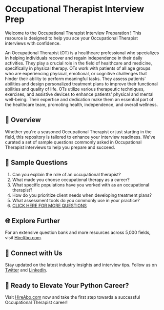 # Occupational Therapist Interview Prep

Welcome to the Occupational Therapist Interview Preparation ! This resource is designed to help you ace your Occupational Therapist interviews with confidence.

An Occupational Therapist (OT) is a healthcare professional who specializes in helping individuals recover and regain independence in their daily activities. They play a crucial role in the field of healthcare and medicine, specifically in physical therapy. OTs work with patients of all age groups who are experiencing physical, emotional, or cognitive challenges that hinder their ability to perform meaningful tasks. They assess patients' abilities and design personalized treatment plans to improve their functional abilities and quality of life. OTs utilize various therapeutic techniques, exercises, and assistive devices to enhance patients' physical and mental well-being. Their expertise and dedication make them an essential part of the healthcare team, promoting health, independence, and overall wellness.

## 🚀 Overview

Whether you're a seasoned Occupational Therapist or just starting in the field, this repository is tailored to enhance your interview readiness. We've curated a set of sample questions commonly asked in Occupational Therapist interviews to help you prepare and succeed.

## 📝 Sample Questions

1. Can you explain the role of an occupational therapist?
2. What made you choose occupational therapy as a career?
3. What specific populations have you worked with as an occupational therapist?
4. How do you prioritize client needs when developing treatment plans?
5. What assessment tools do you commonly use in your practice?
6. [CLICK HERE FOR MORE QUESTIONS](https://hireabo.com/job/2_2_18/Occupational%20Therapist)

## 🌐 Explore Further

For an extensive question bank and more resources across 5,000 fields, visit [HireAbo.com](https://www.hireabo.com).

## 📱 Connect with Us

Stay updated on the latest industry insights and interview tips. Follow us on [Twitter](https://twitter.com/hireabo) and [LinkedIn](https://www.linkedin.com/in/hire-abo-3609972a8/).

## 🚀 Ready to Elevate Your Python Career?

Visit [HireAbo.com](https://www.hireabo.com) now and take the first step towards a successful Occupational Therapist career!